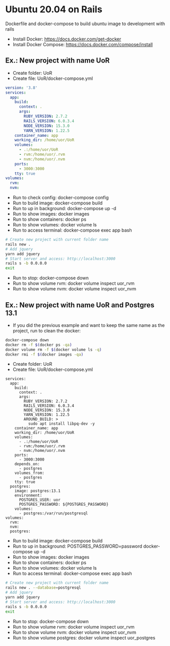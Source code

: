 # Ubuntu 20.04 on Rails
Dockerfile and docker-compose to build ubuntu image to development with rails

- Install Docker: https://docs.docker.com/get-docker
- Install Docker Compose: https://docs.docker.com/compose/install

## Ex.: New project with name UoR
- Create folder: UoR 
- Create file: UoR/docker-compose.yml 
```yml
version: '3.8'
services:
  app:
    build:
      context: .
      args:
        RUBY_VERSION: 2.7.2
        RAILS_VERSION: 6.0.3.4
        NODE_VERSION: 15.3.0
        YARN_VERSION: 1.22.5
    container_name: app
    working_dir: /home/uor/UoR
    volumes:
      - .:/home/uor/UoR
      - rvm:/home/uor/.rvm
      - nvm:/home/uor/.nvm
    ports:
      - 3000:3000
    tty: true
volumes:
  rvm:
  nvm:
```
- Run to check config: docker-compose config
- Run to build image: docker-compose build
- Run to up in background: docker-compose up -d
- Run to show images: docker images
- Run to show containers: docker ps
- Run to show volumes: docker volume ls
- Run to access terminal: docker-compose exec app bash
```bash
# Create new project with current folder name
rails new .
# Add jquery
yarn add jquery
# Start server and access: http://localhost:3000
rails s -b 0.0.0.0            
exit
```
- Run to stop: docker-compose down
- Run to show volume rvm: docker volume inspect uor_rvm
- Run to show volume nvm: docker volume inspect uor_nvm

## Ex.: New project with name UoR and Postgres 13.1
- If you did the previous example and want to keep the same name as the project, run to clean the docker:
```bash
docker-compose down
docker rm -f $(docker ps -qa)
docker volume rm -f $(docker volume ls -q)
docker rmi -f $(docker images -qa)
```
- Create folder: UoR 
- Create file: UoR/docker-compose.yml 
```ymlversion: '3.8'
services:
  app:
    build:
      context: .
      args:
        RUBY_VERSION: 2.7.2
        RAILS_VERSION: 6.0.3.4
        NODE_VERSION: 15.3.0
        YARN_VERSION: 1.22.5
        AROUND_BUILD: >
          sudo apt install libpq-dev -y
    container_name: app
    working_dir: /home/uor/UoR
    volumes:
      - .:/home/uor/UoR
      - rvm:/home/uor/.rvm
      - nvm:/home/uor/.nvm
    ports:
      - 3000:3000
    depends_on:
      - postgres
    volumes_from:
      - postgres
    tty: true
  postgres:
    image: postgres:13.1
    environment:
      POSTGRES_USER: uor
      POSTGRES_PASSWORD: ${POSTGRES_PASSWORD}
    volumes:
      - postgres:/var/run/postgresql
volumes:
  rvm:
  nvm:
  postgres:
```
- Run to build image: docker-compose build
- Run to up in background: POSTGRES_PASSWORD=password docker-compose up -d
- Run to show images: docker images
- Run to show containers: docker ps
- Run to show volumes: docker volume ls
- Run to access terminal: docker-compose exec app bash
```bash
# Create new project with current folder name
rails new . --database=postgresql
# Add jquery
yarn add jquery
# Start server and access: http://localhost:3000
rails s -b 0.0.0.0            
exit
```
- Run to stop: docker-compose down
- Run to show volume rvm: docker volume inspect uor_rvm
- Run to show volume nvm: docker volume inspect uor_nvm
- Run to show volume postgres: docker volume inspect uor_postgres
